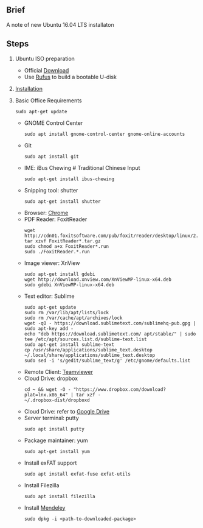 ## Brief
A note of new Ubuntu 16.04 LTS installaton

## Steps
1. Ubuntu ISO preparation
    - Official [Download](http://releases.ubuntu.com/16.04/)
    - Use [Rufus](https://rufus.akeo.ie/) to build a bootable U-disk

2. [Installation](https://tutorials.ubuntu.com/tutorial/tutorial-install-ubuntu-desktop-1604#0)    
    
3. Basic Office Requirements
    ```
    sudo apt-get update
    ```
    - GNOME Control Center
        ```
        sudo apt install gnome-control-center gnome-online-accounts
        ```
    - Git
        ```
        sudo apt install git
        ```
    - IME: iBus Chewing # Traditional Chinese Input
        ```
        sudo apt-get install ibus-chewing
        ```        
    - Snipping tool: shutter
        ```
        sudo apt-get install shutter
        ```
    - Browser: [Chrome](https://www.google.com/intl/en-US/chrome/browser/)
    - PDF Reader: FoxitReader
        ```
        wget http://cdn01.foxitsoftware.com/pub/foxit/reader/desktop/linux/2.x/2.1/en_us/FoxitReader2.1.0805_Server_x64_enu_Setup.run.tar.gz
        tar xzvf FoxitReader*.tar.gz
        sudo chmod a+x FoxitReader*.run
        sudo ./FoxitReader.*.run
        ```    
    - Image viewer: XnView
        ```    
        sudo apt-get install gdebi
        wget http://download.xnview.com/XnViewMP-linux-x64.deb
        sudo gdebi XnViewMP-linux-x64.deb
        ```        
    - Text editor: Sublime
        ```
        sudo apt-get update
        sudo rm /var/lib/apt/lists/lock
        sudo rm /var/cache/apt/archives/lock
        wget -qO - https://download.sublimetext.com/sublimehq-pub.gpg | sudo apt-key add -
        echo "deb https://download.sublimetext.com/ apt/stable/" | sudo tee /etc/apt/sources.list.d/sublime-text.list
        sudo apt-get install sublime-text
        cp /usr/share/applications/sublime_text.desktop ~/.local/share/applications/sublime_text.desktop
        sudo sed -i 's/gedit/sublime_text/g' /etc/gnome/defaults.list
        ```        
    - Remote Client: [Teamviewer](https://community.teamviewer.com/t5/Knowledge-Base/How-to-install-TeamViewer-on-Ubuntu/ta-p/45)         
    - Cloud Drive: dropbox
        ```
        cd ~ && wget -O - "https://www.dropbox.com/download?plat=lnx.x86_64" | tar xzf -
        ~/.dropbox-dist/dropboxd
        ```        
    - Cloud Drive: refer to [Google Drive](https://www.omgubuntu.co.uk/2016/08/use-google-drive-ubuntu-16-04-linux-desktops)
    - Server terminal: putty
        ```        
        sudo apt install putty
        ```        
    - Package maintainer: yum
        ```        
        sudo apt-get install yum
        ```        
    - Install exFAT support
        ```         
        sudo apt install exfat-fuse exfat-utils
        ```        
    - Install Filezilla
        ```
        sudo apt install filezilla
        ```
    - Install [Mendeley](https://www.mendeley.com/repositories/ubuntu/stable/amd64/mendeleydesktop-latest)
        ```    
        sudo dpkg -i <path-to-downloaded-package>
        ```

